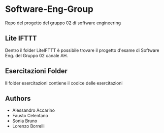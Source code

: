# Software-Eng-Group
Repo del progetto del gruppo 02 di software engineering

## Lite IFTTT
Dentro il folder LiteIFTTT è possibile trovare il progetto d'esame di Software Eng. del Gruppo 02 canale AH.

## Esercitazioni Folder
Il folder esercitazioni contiene il codice delle esercitazioni

## Authors
- Alessandro Accarino
- Fausto Celentano
- Sonia Bruno
- Lorenzo Borrelli
